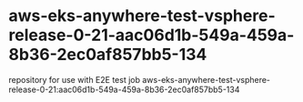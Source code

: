 # aws-eks-anywhere-test-vsphere-release-0-21-aac06d1b-549a-459a-8b36-2ec0af857bb5-134
repository for use with E2E test job aws-eks-anywhere-test-vsphere-release-0-21:aac06d1b-549a-459a-8b36-2ec0af857bb5-134
